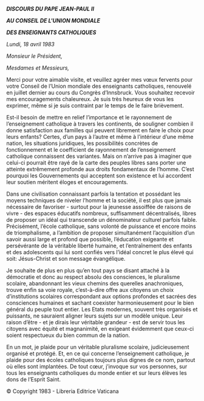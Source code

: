 ***DISCOURS DU PAPE JEAN-PAUL II***

***AU CONSEIL DE L'UNION MONDIALE***

***DES ENSEIGNANTS CATHOLIQUES***

*Lundi, 18 avril 1983*

*Monsieur le Président,*

*Mesdames et Messieurs,*

Merci pour votre aimable visite, et veuillez agréer mes vœux fervents pour votre Conseil de l’Union mondiale des enseignants catholiques, renouvelé en juillet dernier au cours du Congrès d’Innsbruck. Vous souhaitez recevoir mes encouragements chaleureux. Je suis très heureux de vous les exprimer, même si je suis contraint par le temps de le faire brièvement.

Est-il besoin de mettre en relief l’importance et le rayonnement de l’enseignement catholique à travers les continents, de souligner combien il donne satisfaction aux familles qui peuvent librement en faire le choix pour leurs enfants? Certes, d’un pays à l’autre et même à l’intérieur d’une même nation, les situations juridiques, les possibilités concrètes de fonctionnement et le coefficient de rayonnement de l’enseignement catholique connaissent des variantes. Mais on n’arrive pas à imaginer que celui-ci pourrait être rayé de la carte des peuples libres sans porter une atteinte extrêmement profonde aux droits fondamentaux de l’homme. C’est pourquoi les Gouvernements qui acceptent son existence et lui accordent leur soutien méritent éloges et encouragements.

Dans une civilisation connaissant parfois la tentation et possédant les moyens techniques de niveler l’homme et la société, il est plus que jamais nécessaire de favoriser - surtout pour la jeunesse assoiffée de raisons de vivre - des espaces éducatifs nombreux, suffisamment décentralisés, libres de proposer un idéal qui transcende un dénominateur culturel parfois faible. Précisément, l’école catholique, sans volonté de puissance et encore moins de triomphalisme, a l’ambition de proposer simultanément l’acquisition d’un savoir aussi large et profond que possible, l’éducation exigeante et persévérante de la véritable liberté humaine, et l’entraînement des enfants et des adolescents qui lui sont confiés vers l’idéal concret le plus élevé qui soit: Jésus-Christ et son message évangélique.

Je souhaite de plus en plus qu’en tout pays se disant attaché à la démocratie et donc au respect absolu des consciences, le pluralisme scolaire, abandonnant les vieux chemins des querelles anachroniques, trouve enfin sa voie royale, c’est-à-dire offre aux citoyens un choix d’institutions scolaires correspondant aux options profondes et sacrées des consciences humaines et sachant coexister harmonieusement pour le bien général du peuple tout entier. Les Etats modernes, souvent très organisés et puissants, ne sauraient aligner leurs sujets sur un modèle unique. Leur raison d’être - et je dirais leur véritable grandeur - est de servir tous les citoyens avec équité et magnanimité, en exigeant évidemment que ceux-ci soient respectueux du bien commun de la nation.

En un mot, je plaide pour un véritable pluralisme scolaire, judicieusement organisé et protégé. Et, en ce qui concerne l’enseignement catholique, je plaide pour des écoles catholiques toujours plus dignes de ce nom, partout où elles sont implantées. De tout cœur, j’invoque sur vos personnes, sur tous les enseignants catholiques du monde entier et sur leurs élèves les dons de l’Esprit Saint.

© Copyright 1983 - Libreria Editrice Vaticana